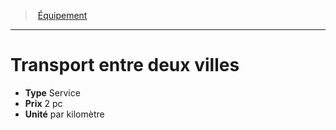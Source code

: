 ﻿---
!EquipmentItem
Type: Service
Price: 2 pc
Unity: par kilomètre
Id: equipment_hd.md#transport-entre-deux-villes
ParentLink: equipment_hd.md#Équipement
Name: Transport entre deux villes
ParentName: Équipement
NameLevel: 1
Attributes:
  Name: Transport entre deux villes
  Markdown: >+
    # <!--Name-->Transport entre deux villes<!--/Name-->


    - **Type** <!--Type-->Service<!--/Type-->

    - **Prix** <!--Price-->2 pc<!--/Price-->

    - **Unité** <!--Unity-->par kilomètre<!--/Unity-->

  Type: Service
  Price: 2 pc
  Unity: par kilomètre
AttributesDictionary: >+
  Name: Transport entre deux villes

  Markdown: >+

    # <!--Name-->Transport entre deux villes<!--/Name-->





    - **Type** <!--Type-->Service<!--/Type-->



    - **Prix** <!--Price-->2 pc<!--/Price-->



    - **Unité** <!--Unity-->par kilomètre<!--/Unity-->



  Type: Service

  Price: 2 pc

  Unity: par kilomètre

---
> [Équipement](hd_equipment.md)

---

# Transport entre deux villes

- **Type** Service
- **Prix** 2 pc
- **Unité** par kilomètre

